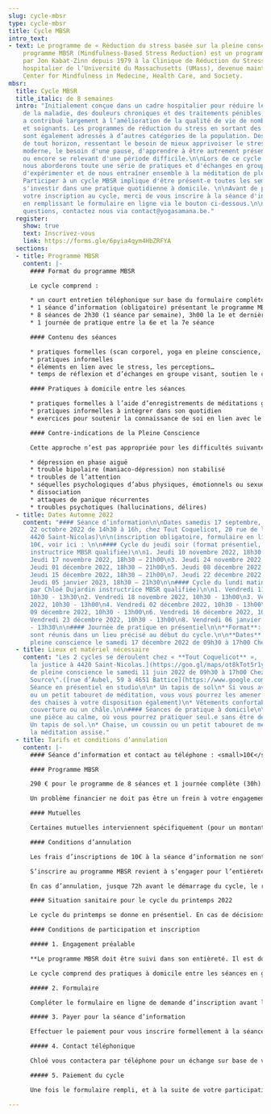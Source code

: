```yaml
---
slug: cycle-mbsr
type: cycle-mbsr
title: Cycle MBSR
intro_text:
- text: Le programme de « Réduction du stress basée sur la pleine conscience » ou
    programme MBSR (Mindfulness-Based Stress Reduction) est un programme développé
    par Jon Kabat-Zinn depuis 1979 à la Clinique de Réduction du Stress du centre
    hospitalier de l’Université du Massachusetts (UMass), devenue maintenant le CFM,
    Center for Mindfulness in Medecine, Health Care, and Society.
mbsr:
  title: Cycle MBSR
  title_italic: de 8 semaines
  intro: "Initialement conçue dans un cadre hospitalier pour réduire le stress résultant
    de la maladie, des douleurs chroniques et des traitements pénibles, cette approche
    a contribué largement à l’amélioration de la qualité de vie de nombreux patients
    et soignants. Les programmes de réduction du stress en sortant des hôpitaux se
    sont également adressés à d’autres catégories de la population. Des personnes
    de tout horizon, ressentant le besoin de mieux apprivoiser le stress de la vie
    moderne, le besoin d'une pause, d'apprendre à être autrement présent à eux-même
    ou encore se relevant d'une période difficile.\n\nLors de ce cycle de 8 semaines
    nous aborderons toute une série de pratiques et d'échanges en groupe nous permettant
    d'expérimenter et de nous entraîner ensemble à la méditation de pleine conscience.
    Participer à un cycle MBSR implique d'être présent-e toutes les semaines et de
    s'investir dans une pratique quotidienne à domicile. \n\nAvant de pouvoir confirmer
    votre inscription au cycle, merci de vous inscrire à la séance d'information obligatoire
    en remplissant le formulaire en ligne via le bouton ci-dessous.\n\nPour toutes
    questions, contactez nous via contact@yogasamana.be."
  register:
    show: true
    text: Inscrivez-vous
    link: https://forms.gle/6pyia4qym4HbZRFYA
  sections:
  - title: Programme MBSR
    content: |-
      #### Format du programme MBSR

      Le cycle comprend :

      * un court entretien téléphonique sur base du formulaire complété au préalable en ligne
      * 1 séance d’information (obligatoire) présentant le programme MBSR
      * 8 séances de 2h30 (1 séance par semaine), 3h00 la 1e et dernière séance
      * 1 journée de pratique entre la 6e et la 7e séance

      #### Contenu des séances

      * pratiques formelles (scan corporel, yoga en pleine conscience, méditation assise, méditation marché)
      * pratiques informelles
      * éléments en lien avec le stress, les perceptions…
      * temps de réflexion et d’échanges en groupe visant, soutien le chemin dans la pratique

      #### Pratiques à domicile entre les séances

      * pratiques formelles à l’aide d’enregistrements de méditations guidées
      * pratiques informelles à intégrer dans son quotidien
      * exercices pour soutenir la connaissance de soi en lien avec le stress dans sa vie

      #### Contre-indications de la Pleine Conscience

      Cette approche n’est pas appropriée pour les difficultés suivantes, qui nécessitent un traitement spécifique:

      * dépression en phase aiguë
      * trouble bipolaire (maniaco-dépression) non stabilisé
      * troubles de l’attention
      * séquelles psychologiques d’abus physiques, émotionnels ou sexuels
      * dissociation
      * attaques de panique récurrentes
      * troubles psychotiques (hallucinations, délires)
  - title: Dates Automne 2022
    content: "#### Séance d’information\n\nDates samedis 17 septembre, 8 octobre ou
      22 octobre 2022 de 14h30 à 16h, chez Tout Coquelicot, 20 rue de la justice à
      4420 Saint-Nicolas)\n\n(inscription obligatoire, formulaire en ligne à remplir,
      10€, voir ici : \n\n#### Cycle du jeudi soir (format présentiel, par Chloé Dujardin
      instructrice MBSR qualifiée)\n\n1. Jeudi 10 novembre 2022, 18h30 – 21h30\n2.
      Jeudi 17 novembre 2022, 18h30 – 21h00\n3. Jeudi 24 novembre 2022, 18h30 – 21h00\n4.
      Jeudi 01 décembre 2022, 18h30 – 21h00\n5. Jeudi 08 décembre 2022, 18h30 – 21h00\n6.
      Jeudi 15 décembre 2022, 18h30 – 21h00\n7. Jeudi 22 décembre 2022, 18h30 – 21h00\n8.
      Jeudi 05 janvier 2023, 18h30 – 21h30\n\n#### Cycle du lundi matin (format présentiel,
      par Chloé Dujardin instructrice MBSR qualifiée)\n\n1. Vendredi 11 novembre 2022,
      10h30 - 13h30\n2. Vendredi 18 novembre 2022, 10h30 - 13h00\n3. Vendredi 25 novembre
      2022, 10h30 - 13h00\n4. Vendredi 02 décembre 2022, 10h30 - 13h00\n5. Vendredi
      09 décembre 2022, 10h30 - 13h00\n6. Vendredi 16 décembre 2022, 10h30 - 13h00\n7.
      Vendredi 23 décembre 2022, 10h30 - 13h00\n8. Vendredi 06 janvier 2023, 10h30
      - 13h30\n\n#### Journée de pratique en présentiel\n\n**Format**: Les deux groupes
      sont réunis dans un lieu précisé au début du cycle.\n\n**Dates**: Journée de
      pleine conscience le samedi 17 décembre 2022 de 09h30 à 17h00 Chez Tout Coquelicot."
  - title: Lieux et matériel nécessaire
    content: "Les 2 cycles se déroulent chez « **Tout Coquelicot** »,  \n[20 rue de
      la justice à 4420 Saint-Nicolas.](https://goo.gl/maps/ot8kTot5r1yj8vEA9)\n\nJournée
      de pleine conscience le samedi 11 juin 2022 de 09h30 à 17h00 Chez \"Terre et
      Source\".([rue d’Aubel, 59 à 4651 Battice](https://www.google.com/maps/place/Rue+d'Aubel+59,+4651+Herve/@50.6493422,5.7959962,13z/data=!4m5!3m4!1s0x47c08cfa42ae4a73:0x26e11fdbdd69bb8a!8m2!3d50.6493405!4d5.8310153))\n\n####
      Séance en présentiel en studio\n\n* Un tapis de sol\n* Si vous avez un coussin
      ou un petit tabouret de méditation, vous vous pourrez les amener. (Nous avons
      des chaises à votre disposition également)\n* Vêtements confortables.\n* Une
      couverture ou un châle.\n\n#### Séances de pratique à domicile\n\n* Prévoir
      une pièce au calme, où vous pourrez pratiquer seul.e sans être dérangé.e.\n*
      Un tapis de sol.\n* Chaise, un coussin ou un petit tabouret de méditation pour
      la méditation assise."
  - title: Tarifs et conditions d’annulation
    content: |-
      #### Séance d’information et contact au téléphone : <small>10€</small>.

      #### Programme MBSR

      290 € pour le programme de 8 séances et 1 journée complète (30h). Ce tarif donne également accès à un syllabus imprimé et les enregistrements de méditations guidées pour la pratique à domicile.

      Un problème financier ne doit pas être un frein à votre engagement dans cette démarche. Contactez-moi et nous trouverons ensemble le moyen de rendre votre participation possible.

      #### Mutuelles

      Certaines mutuelles interviennent spécifiquement (pour un montant forfaitaire) dans les programmes de pleine conscience. Veillez à vous renseigner auprès de votre mutuelle et à vous fournir des documents nécessaires au remboursement. (attention ces documents sont spécifiques à la pleine conscience).

      #### Conditions d’annulation

      Les frais d’inscriptions de 10€ à la séance d’information ne sont ni remboursables ni transférables à un autre programme.

      S’inscrire au programme MBSR revient à s’engager pour l’entièreté du programme. Il est donc nécessaire d’en régler l’entièreté du tarif. Il ne sera procédé à aucun remboursement en cas d’absence à une des 8 séances. Il est toujours possible de profiter de l’autre créneau horaire pour rattraper une séance manquée (la même semaine du même cycle).

      En cas d’annulation, jusque 72h avant le démarrage du cycle, le remboursement s’effectue avec une retenue de 80€. (non transférable à un autre cycle). Passé ce délais, en cas d’annulation aucun remboursement ne sera effectué.

      #### Situation sanitaire pour le cycle du printemps 2022

      Le cycle du printemps se donne en présentiel. En cas de décisions du gouvernement impliquant de ne plus pouvoir se réunir en présentiel, le programme sera transféré sous le format en ligne. En s’inscrivant au format présentiel, les personnes donnent leur consentement tacite à ces conditions. Il n’y a dès lors aucun remboursement ni transfert vers un programme ultérieur.

      #### Conditions de participation et inscription

      ##### 1. Engagement préalable

      **Le programme MBSR doit être suivi dans son entièreté. Il est donc important de s’assurer d’être présent.e à l’ensemble des séances et la journée de pratique.** Si de façon occasionnelle et en prévenant à l’avance, vous ne pouvez être présent.e lors d’une séance, vous pourrez y assister à l’autre cycle (horaire) de la même semaine.

      Le cycle comprend des pratiques à domicile entre les séances en groupe. Ces pratiques peuvent durer jusque 60 minutes par jours tout au long du cycle. Il est important en s'inscrivant pour le cycle de s’engager fermement à consacrer le temps prévu les pratiques formelles, les pratiques informelles au quotidien tout comme de prendre le temps de noter certaines expériences.

      ##### 2. Formulaire

      Compléter le formulaire en ligne de demande d’inscription avant la séance d'information si possible. ( [https://forms.gle/Uso8s94vd27Bsou2A](https://forms.gle/Uso8s94vd27Bsou2A) "https://forms.gle/Uso8s94vd27Bsou2A")) Il est strictement confidentiel et sera consulté exclusivement par l’instructrice Chloé Dujardin. Ce formulaire nous permet avant tout de connaître votre démarche et éventuellement de relever certains points d’attentions quant à votre participation au programme.

      ##### 3. Payer pour la séance d’information

      Effectuer le paiement pour vous inscrire formellement à la séance d’information (obligatoire pour participer au cycle) via le lien renseigné dans le formulaire  (via la page "[horaires et tarifs](https://www.yogasamana.be/horaires-tarifs/)" du site www.yogasamana.be).

      ##### 4. Contact téléphonique

      Chloé vous contactera par téléphone pour un échange sur base de votre formulaire (rempli en ligne). Merci de relire les contres-indications définies plus haut sur la page. Nous pourrons, si vous êtes concerné.e en parler de vive voix et vérifier si cela est le bon moment pour entamer un cycle de pleine conscience.

      ##### 5. Paiement du cycle

      Une fois le formulaire rempli, et à la suite de votre participation à la séance d’information, vous pourrez effectuer le paiement qui sera mis en ligne sur le site internet.

---
```

